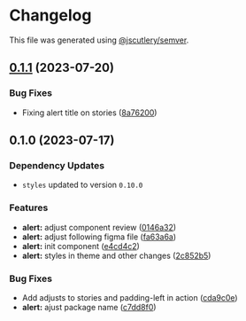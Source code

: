 # Changelog

This file was generated using [@jscutlery/semver](https://github.com/jscutlery/semver).

## [0.1.1](https://github.com/Novatics/novatics-ui/compare/alert-0.1.0...alert-0.1.1) (2023-07-20)


### Bug Fixes

* Fixing alert title on stories ([8a76200](https://github.com/Novatics/novatics-ui/commit/8a76200cd57b12cba848ae68d4752de515801297))

## 0.1.0 (2023-07-17)

### Dependency Updates

* `styles` updated to version `0.10.0`

### Features

* **alert:** adjust component review ([0146a32](https://github.com/Novatics/novatics-ui/commit/0146a325f152440daf6e455c127e80b64ac3a63a))
* **alert:** adjust following figma file ([fa63a6a](https://github.com/Novatics/novatics-ui/commit/fa63a6aa4d5fd06d048b125f23d1c8a419a639c1))
* **alert:** init component ([e4cd4c2](https://github.com/Novatics/novatics-ui/commit/e4cd4c2a5261ad2dcf021206c6a05251def25d1c))
* **alert:** styles in theme and other changes ([2c852b5](https://github.com/Novatics/novatics-ui/commit/2c852b5738a5da03754d53050f8e3c4d296f90a1))


### Bug Fixes

* Add adjusts to stories and padding-left in action ([cda9c0e](https://github.com/Novatics/novatics-ui/commit/cda9c0e7a00a54f6f4eb0a12a6a6630b743f1bc0))
* **alert:** ajust package name ([c7dd8f0](https://github.com/Novatics/novatics-ui/commit/c7dd8f09c0546820bb8ca4bbc8a8faf657feda44))
